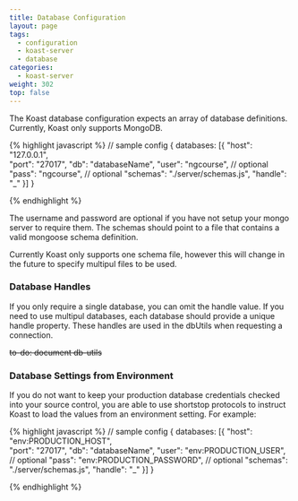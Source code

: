 ```yaml
---
title: Database Configuration
layout: page
tags:
  - configuration
  - koast-server
  - database
categories:
  - koast-server
weight: 302
top: false
---
```


The Koast database configuration expects an array of database definitions. Currently, Koast only supports MongoDB.

{% highlight javascript %}
// sample config
{
  databases: [{
      "host": "127.0.0.1",  
      "port": "27017",
      "db": "databaseName",
      "user": "ngcourse",     // optional
      "pass": "ngcourse",     // optional
      "schemas": "./server/schemas.js",
      "handle": "_"
  }]
}

{% endhighlight %}

The username and password are optional if you have not setup your mongo server to require them.
The schemas should point to a file that contains a valid mongoose schema definition.

Currently Koast only supports one schema file, however this will change in the future to specify multipul files to be used.

### Database Handles ###

If you only require a single database, you can omit the handle value. If you need to use multipul databases, each database should provide a unique handle property.
These handles are used in the dbUtils when requesting a connection.

~~to-do: document db-utils~~

### Database Settings from Environment ###

If you do not want to keep your production database credentials checked into your source control, you are able to use shortstop protocols to instruct Koast to load the values from an environment setting.
For example:

{% highlight javascript %}
// sample config
{
  databases: [{
      "host": "env:PRODUCTION_HOST",  
      "port": "27017",
      "db": "databaseName",
      "user": "env:PRODUCTION_USER",     // optional
      "pass": "env:PRODUCTION_PASSWORD",     // optional
      "schemas": "./server/schemas.js",
      "handle": "_"
  }]
}

{% endhighlight %}
